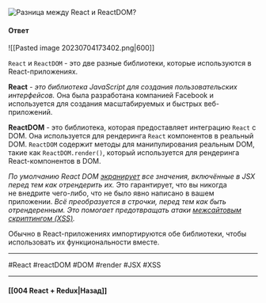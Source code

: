 ![Разница между `React` и `ReactDOM`?](https://youtu.be/81yRgVQ1ciM?t=305)

#### Ответ

![[Pasted image 20230704173402.png|600]]

`React` и `ReactDOM` - это две разные библиотеки, которые используются в React-приложениях.

**React** - *это библиотека JavaScript для создания пользовательских интерфейсов.* Она была разработана компанией Facebook и используется для создания масштабируемых и быстрых веб-приложений.

**ReactDOM** - это библиотека, которая предоставляет интеграцию `React` с DOM. Она используется для рендеринга `React` компонентов в реальный DOM. `ReactDOM` содержит методы для манипулирования реальным DOM, такие как `ReactDOM.render()`, который используется для рендеринга React-компонентов в DOM.

*По умолчанию React DOM [экранирует](https://stackoverflow.com/questions/7381974/which-characters-need-to-be-escaped-on-html) все значения, включённые в JSX перед тем как отрендерить их.* Это гарантирует, что вы никогда не внедрите чего-либо, что не было явно написано в вашем приложении. *Всё преобразуется в строчки, перед тем как быть отрендеренным. Это помогает предотвращать атаки [межсайтовым скриптингом (XSS)](https://ru.wikipedia.org/wiki/%D0%9C%D0%B5%D0%B6%D1%81%D0%B0%D0%B9%D1%82%D0%BE%D0%B2%D1%8B%D0%B9_%D1%81%D0%BA%D1%80%D0%B8%D0%BF%D1%82%D0%B8%D0%BD%D0%B3).*

Обычно в React-приложениях импортируются обе библиотеки, чтобы использовать их функциональности вместе.

____
#React #reactDOM #DOM #render #JSX #XSS 

____

#### [[004 React + Redux|Назад]]